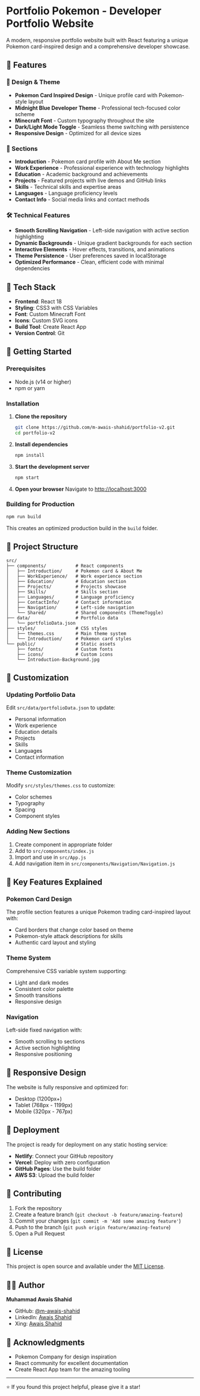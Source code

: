 # Portfolio Pokemon - Developer Portfolio Website

A modern, responsive portfolio website built with React featuring a unique Pokemon card-inspired design and a comprehensive developer showcase.

## 🚀 Features

### 🎨 Design & Theme
- **Pokemon Card Inspired Design** - Unique profile card with Pokemon-style layout
- **Midnight Blue Developer Theme** - Professional tech-focused color scheme
- **Minecraft Font** - Custom typography throughout the site
- **Dark/Light Mode Toggle** - Seamless theme switching with persistence
- **Responsive Design** - Optimized for all device sizes

### 📱 Sections
- **Introduction** - Pokemon card profile with About Me section
- **Work Experience** - Professional experience with technology highlights
- **Education** - Academic background and achievements
- **Projects** - Featured projects with live demos and GitHub links
- **Skills** - Technical skills and expertise areas
- **Languages** - Language proficiency levels
- **Contact Info** - Social media links and contact methods

### 🛠️ Technical Features
- **Smooth Scrolling Navigation** - Left-side navigation with active section highlighting
- **Dynamic Backgrounds** - Unique gradient backgrounds for each section
- **Interactive Elements** - Hover effects, transitions, and animations
- **Theme Persistence** - User preferences saved in localStorage
- **Optimized Performance** - Clean, efficient code with minimal dependencies

## 🎯 Tech Stack

- **Frontend**: React 18
- **Styling**: CSS3 with CSS Variables
- **Font**: Custom Minecraft Font
- **Icons**: Custom SVG icons
- **Build Tool**: Create React App
- **Version Control**: Git

## 🚀 Getting Started

### Prerequisites
- Node.js (v14 or higher)
- npm or yarn

### Installation

1. **Clone the repository**
   ```bash
   git clone https://github.com/m-awais-shahid/portfolio-v2.git
   cd portfolio-v2
   ```

2. **Install dependencies**
   ```bash
   npm install
   ```

3. **Start the development server**
   ```bash
   npm start
   ```

4. **Open your browser**
   Navigate to [http://localhost:3000](http://localhost:3000)

### Building for Production

```bash
npm run build
```

This creates an optimized production build in the `build` folder.

## 📁 Project Structure

```
src/
├── components/           # React components
│   ├── Introduction/     # Pokemon card & About Me
│   ├── WorkExperience/   # Work experience section
│   ├── Education/        # Education section
│   ├── Projects/         # Projects showcase
│   ├── Skills/           # Skills section
│   ├── Languages/        # Language proficiency
│   ├── ContactInfo/      # Contact information
│   ├── Navigation/       # Left-side navigation
│   └── Shared/           # Shared components (ThemeToggle)
├── data/                 # Portfolio data
│   └── portfolioData.json
├── styles/               # CSS styles
│   ├── themes.css        # Main theme system
│   └── Introduction/     # Pokemon card styles
└── public/               # Static assets
    ├── fonts/            # Custom fonts
    ├── icons/            # Custom icons
    └── Introduction-Background.jpg
```

## 🎨 Customization

### Updating Portfolio Data
Edit `src/data/portfolioData.json` to update:
- Personal information
- Work experience
- Education details
- Projects
- Skills
- Languages
- Contact information

### Theme Customization
Modify `src/styles/themes.css` to customize:
- Color schemes
- Typography
- Spacing
- Component styles

### Adding New Sections
1. Create component in appropriate folder
2. Add to `src/components/index.js`
3. Import and use in `src/App.js`
4. Add navigation item in `src/components/Navigation/Navigation.js`

## 🌟 Key Features Explained

### Pokemon Card Design
The profile section features a unique Pokemon trading card-inspired layout with:
- Card borders that change color based on theme
- Pokemon-style attack descriptions for skills
- Authentic card layout and styling

### Theme System
Comprehensive CSS variable system supporting:
- Light and dark modes
- Consistent color palette
- Smooth transitions
- Responsive design

### Navigation
Left-side fixed navigation with:
- Smooth scrolling to sections
- Active section highlighting
- Responsive positioning

## 📱 Responsive Design

The website is fully responsive and optimized for:
- Desktop (1200px+)
- Tablet (768px - 1199px)
- Mobile (320px - 767px)

## 🚀 Deployment

The project is ready for deployment on any static hosting service:

- **Netlify**: Connect your GitHub repository
- **Vercel**: Deploy with zero configuration
- **GitHub Pages**: Use the build folder
- **AWS S3**: Upload the build folder

## 🤝 Contributing

1. Fork the repository
2. Create a feature branch (`git checkout -b feature/amazing-feature`)
3. Commit your changes (`git commit -m 'Add some amazing feature'`)
4. Push to the branch (`git push origin feature/amazing-feature`)
5. Open a Pull Request

## 📄 License

This project is open source and available under the [MIT License](LICENSE).

## 👨‍💻 Author

**Muhammad Awais Shahid**
- GitHub: [@m-awais-shahid](https://github.com/m-awais-shahid)
- LinkedIn: [Awais Shahid](https://www.linkedin.com/in/awais-shahid/)
- Xing: [Awais Shahid](https://www.xing.com/profile/Awais_Shahid059038)

## 🙏 Acknowledgments

- Pokemon Company for design inspiration
- React community for excellent documentation
- Create React App team for the amazing tooling

---

⭐ If you found this project helpful, please give it a star!